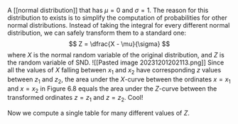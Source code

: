 A [[normal distribution]] that has $\mu = 0$ and $\sigma = 1$. The reason for this distribution to exists is to simplify the computation of probabilities for other normal distributions. Instead of taking the integral for every different normal distribution, we can safely transform them to a standard one:
$$
Z = \dfrac{X - \mu}{\sigma}
$$
where $X$ is the normal random variable of the original distribution, and $Z$ is the random variable of SND.
![[Pasted image 20231201202113.png]]
Since all the values of $X$ falling between $x_{1}$ and $x_{2}$ have corresponding $z$ values between
$z_{1}$ and $z_{2}$, the area under the $X$-curve between the ordinates $x = x_{1}$ and $x = x_{2}$ in Figure 6.8 equals the area under the $Z$-curve between the transformed ordinates $z = z_{1}$ and $z = z_{2}$. Cool!

Now we compute a single table for many different values of $Z$.